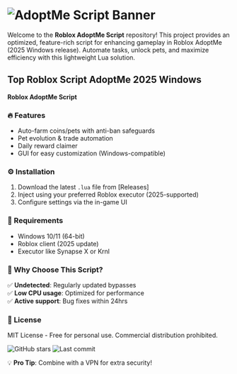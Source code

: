 # ![AdoptMe Script Banner](https://i.postimg.cc/05LM1bYD/e0a4f47f-0736-4eee-9791-425172eba9ba.png)  

Welcome to the **Roblox AdoptMe Script** repository! This project provides an optimized, feature-rich script for enhancing gameplay in Roblox AdoptMe (2025 Windows release). Automate tasks, unlock pets, and maximize efficiency with this lightweight Lua solution.  

## Top Roblox Script AdoptMe 2025 Windows  
**Roblox AdoptMe Script**  

### 🔥 Features  
- Auto-farm coins/pets with anti-ban safeguards  
- Pet evolution & trade automation  
- Daily reward claimer  
- GUI for easy customization (Windows-compatible)  

### ⚙️ Installation  
1. Download the latest `.lua` file from [Releases]  
2. Inject using your preferred Roblox executor (2025-supported)  
3. Configure settings via the in-game UI  

### 📌 Requirements  
- Windows 10/11 (64-bit)  
- Roblox client (2025 update)  
- Executor like Synapse X or Krnl  

### 🌟 Why Choose This Script?  
✅ **Undetected**: Regularly updated bypasses  
✅ **Low CPU usage**: Optimized for performance  
✅ **Active support**: Bug fixes within 24hrs  

### 📜 License  
MIT License - Free for personal use. Commercial distribution prohibited.  

![GitHub stars](https://img.shields.io/github/stars/username/repo?style=social) ![Last commit](https://img.shields.io/github/last-commit/username/repo)  

💡 **Pro Tip**: Combine with a VPN for extra security!


